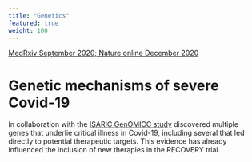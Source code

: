 ```yaml
---
title: "Genetics"
featured: true
weight: 100
---
```


[MedRxiv September 2020; Nature online December 2020](https://www.nature.com/articles/s41586-020-03065-y)

<script type="text/javascript" src="https://d1bxh8uas1mnw7.cloudfront.net/assets/embed.js"></script><div class="altmetric-embed" data-badge-type="donut" data-altmetric-id="95831149"></div>

# Genetic mechanisms of severe Covid-19

In collaboration with the [ISARIC GenOMICC study](https://genomicc.org) discovered multiple genes that underlie critical illness in Covid-19, including several that led directly to potential therapeutic targets. This evidence has already influenced the inclusion of new therapies in the RECOVERY trial.
